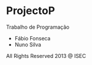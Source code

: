 ProjectoP
=========

Trabalho de Programação

- Fábio Fonseca
- Nuno Silva

All Rights Reserved 2013 @ ISEC
